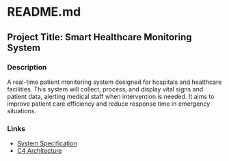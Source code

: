 # README.md

## Project Title: Smart Healthcare Monitoring System

### Description
A real-time patient monitoring system designed for hospitals and healthcare facilities. This system will collect, process, and display vital signs and patient data, alerting medical staff when intervention is needed. It aims to improve patient care efficiency and reduce response time in emergency situations.

### Links
- [System Specification](SPECIFICATION.md)
- [C4 Architecture](ARCHITECTURE.md)
